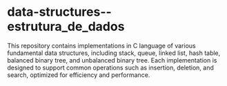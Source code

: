 # data-structures--estrutura_de_dados
 This repository contains implementations in C language of various fundamental data structures, including stack, queue, linked list, hash table, balanced binary tree, and unbalanced binary tree. Each implementation is designed to support common operations such as insertion, deletion, and search, optimized for efficiency and performance.
